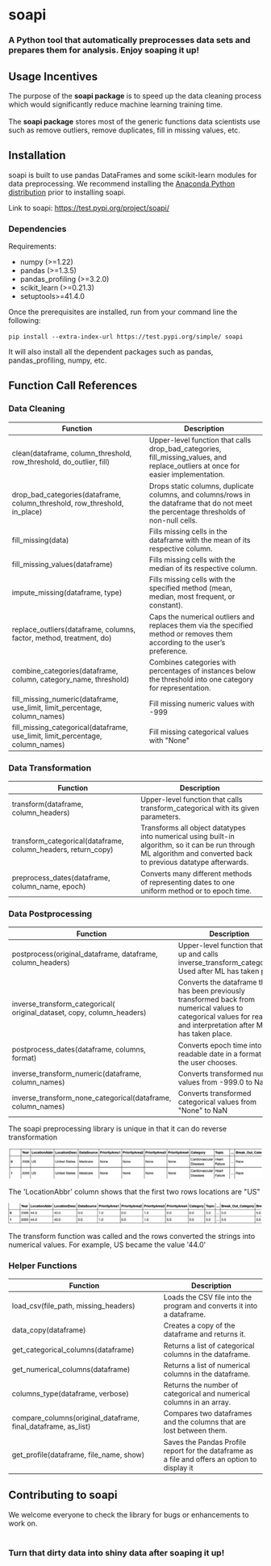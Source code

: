 # soapi
### A Python tool that automatically preprocesses data sets and prepares them for analysis. Enjoy soaping it up!<br>

## Usage Incentives

The purpose of the **soapi package** is to speed up the data cleaning process which would significantly reduce machine learning training time.  
<br>
The **soapi package** stores most of the generic functions data scientists use such as remove outliers, remove duplicates, fill in missing values, etc. 
<br>

## Installation
soapi is built to use pandas DataFrames and some scikit-learn modules for data preprocessing. We recommend installing the [Anaconda Python distribution](https://www.anaconda.com/products/distribution) prior to installing soapi. <br>

Link to soapi: https://test.pypi.org/project/soapi/

### Dependencies <br> 
Requirements: <br>
* numpy (>=1.22)
* pandas (>=1.3.5)
* pandas_profiling (>=3.2.0)
* scikit_learn (>=0.21.3)
* setuptools>=41.4.0


Once the prerequisites are installed, run from your command line the following:
<br >

``pip install --extra-index-url https://test.pypi.org/simple/ soapi``
<br >

It will also install all the dependent packages such as pandas, pandas_profiling, numpy, etc. <br>

## Function Call References

### Data Cleaning 

| Function        | Description      |
| ----------- | ------------ |
| clean(dataframe, column_threshold, row_threshold, do_outlier, fill)         | Upper-level function that calls drop_bad_categories, fill_missing_values, and replace_outliers at once for easier implementation.   |
| drop_bad_categories(dataframe, column_threshold, row_threshold, in_place) | Drops static columns, duplicate columns, and columns/rows in the dataframe that do not meet the percentage thresholds of non-null cells.  |
| fill_missing(data)                                                    | Fills missing cells in the dataframe with the mean of its respective column.  |
| fill_missing_values(dataframe)                                        | Fills missing cells with the median of its respective column.  |
| impute_missing(dataframe, type)                                       | Fills missing cells with the specified method (mean, median, most frequent, or constant).  |
| replace_outliers(dataframe, columns, factor, method, treatment, do)   | Caps the numerical outliers and replaces them via the specified method or removes them according to the user’s preference.  |
| combine_categories(dataframe, column, category_name, threshold)       | Combines categories with percentages of instances below the threshold into one category for representation.  |
| fill_missing_numeric(dataframe, use_limit, limit_percentage, column_names) | Fill missing numeric values with -999|
| fill_missing_categorical(dataframe, use_limit, limit_percentage, column_names) | Fill missing categorical values with "None"|

### Data Transformation 

| Function      | Description      |
| ----------- | ------------ |
| transform(dataframe, column_headers)                                  | Upper-level function that calls transform_categorical with its given parameters.  |
| transform_categorical(dataframe, column_headers, return_copy)         | Transforms all object datatypes into numerical using built-in algorithm, so it can be run through ML algorithm and converted back to previous datatype afterwards.  |
| preprocess_dates(dataframe, column_name, epoch)                          | Converts many different methods of representing dates to one uniform method or to epoch time.|

### Data Postprocessing 

| Function        | Description      |
| ----------- | ------------ |
| postprocess(original_dataframe, dataframe, column_headers)            | Upper-level function that sets up and calls inverse_transform_categorical. Used after ML has taken place  |
| inverse_transform_categorical( original_dataset, copy, column_headers)| Converts the dataframe that has been previously transformed back from numerical values to categorical values for reading and interpretation after ML has taken place.  |
| postprocess_dates(dataframe, columns, format)                               | Converts epoch time into a readable date in a format that the user chooses.|
| inverse_transform_numeric(dataframe, column_names) |     Converts transformed numeric values from -999.0 to NaN|
| inverse_transform_none_categorical(dataframe, column_names) |     Converts transformed categorical values from "None" to NaN|

    
The soapi preprocessing library is unique in that it can do reverse transformation

![outputDates](readme_pics/outputDates.png) <br>

The 'LocationAbbr' column shows that the first two rows locations are "US" <br>

![outputReverseDates](readme_pics/outputReverseDates.png) <br>

The transform function was called and the rows converted the strings into numerical values. For example, US became the value '44.0' <br>


### Helper Functions 

| Function        | Description      |
| ----------- | ------------ |
| load_csv(file_path, missing_headers)                                  | Loads the CSV file into the program and converts it into a dataframe.  |
| data_copy(dataframe)                                                  | Creates a copy of the dataframe and returns it.  |
| get_categorical_columns(dataframe)                                    | Returns a list of categorical columns in the dataframe.  |
| get_numerical_columns(dataframe)                                      | Returns a list of numerical columns in the dataframe.  |
| columns_type(dataframe, verbose)                                      | Returns the number of categorical and numerical columns in an array.  |
| compare_columns(original_dataframe, final_dataframe, as_list)         | Compares two dataframes and the columns that are lost between them.  |
| get_profile(dataframe, file_name, show)                               | Saves the Pandas Profile report for the dataframe as a file and offers an option to display it|


    
## Contributing to soapi <br>
We welcome everyone to check the library for bugs or enhancements to work on. 
<br>
<br>

### Turn that dirty data into shiny data after soaping it up! 
